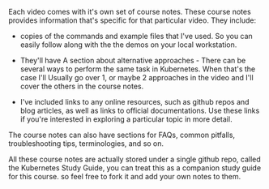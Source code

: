 Each video comes with it's own set of course notes. These course notes provides information that's specific for that  particular video. They include:


- copies of the commands and example files that I've used. So you can easily follow along with the the demos on your local workstation.

- They'll have A section about alternative approaches - There can be several ways to perform the same task in Kubernetes. When that's the case I'll Usually go over 1, or maybe 2 approaches in the video and I'll cover the others in the course notes.


- I've included links to any online resources, such as github repos and blog articles, as well as links to official documentations. Use these links if you're interested in exploring a particular topic in more detail.

The course notes can also have sections for FAQs, common pitfalls, troubleshooting tips, terminologies, and so on.


All these course notes are actually stored under a single github repo, called the Kubernetes Study Guide, you can treat this as a companion study guide for this course. so feel free to fork it and add your own notes to them. 
